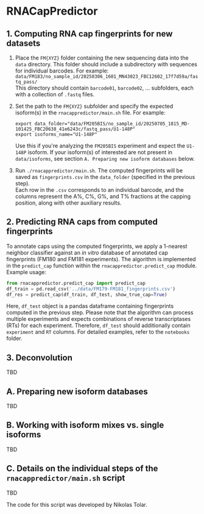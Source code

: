 # RNACapPredictor

## 1. Computing RNA cap fingerprints for new datasets

1. Place the `FM{XYZ}` folder containing the new sequencing data into the `data` directory. This folder should include a subdirectory with sequences for individual barcodes. For example:  
   `data/FM183/no_sample_id/20250306_1601_MN43023_FBC12602_17f7d59a/fastq_pass/`  
   This directory should contain `barcode01`, `barcode02`, ... subfolders, each with a collection of `.fastq` files.

2. Set the path to the `FM{XYZ}` subfolder and specify the expected isoform(s) in the `rnacappredictor/main.sh` file. For example:
   ```shell
   export data_folder="data/FM205BIS/no_sample_id/20250705_1815_MD-101425_FBC20638_41e6243c/fastq_pass/U1-148P"
   export isoforms_name="U1-148P"
   ```
   Use this if you're analyzing the `FM205BIS` experiment and expect the `U1-148P` isoform. If your isoform(s) of interested are not present in `data/isoforms`, see section `A. Preparing new isoform databases` below.

3. Run `./rnacappredictor/main.sh`. The computed fingerprints will be saved as `fingerprints.csv` in the `data_folder` (specified in the previous step).  
   Each row in the `.csv` corresponds to an individual barcode, and the columns represent the A%, C%, G%, and T% fractions at the capping position, along with other auxiliary results.

## 2. Predicting RNA caps from computed fingerprints

To annotate caps using the computed fingerprints, we apply a 1-nearest neighbor classifier against an *in vitro* database of annotated cap fingerprints (FM180 and FM181 experiments). The algorithm is implemented in the `predict_cap` function within the `rnacappredictor.predict_cap` module. Example usage:

```python
from rnacappredictor.predict_cap import predict_cap
df_train = pd.read_csv('../data/FM179-FM181_fingerprints.csv')
df_res = predict_cap(df_train, df_test, show_true_cap=True)
```

Here, `df_test` object is a pandas dataframe containing fingerprints computed in the previous step. Please note that the algorithm can process multiple experiments and expects combinations of reverse transcriptases (RTs) for each experiment. Therefore, `df_test` should additionally contain `experiment` and `RT` columns. For detailed examples, refer to the `notebooks` folder.

## 3. Deconvolution

TBD

## A. Preparing new isoform databases

TBD

## B. Working with isoform mixes vs. single isoforms

TBD

## C. Details on the individual steps of the `rnacappredictor/main.sh` script

TBD

The code for this script was developed by Nikolas Tolar.